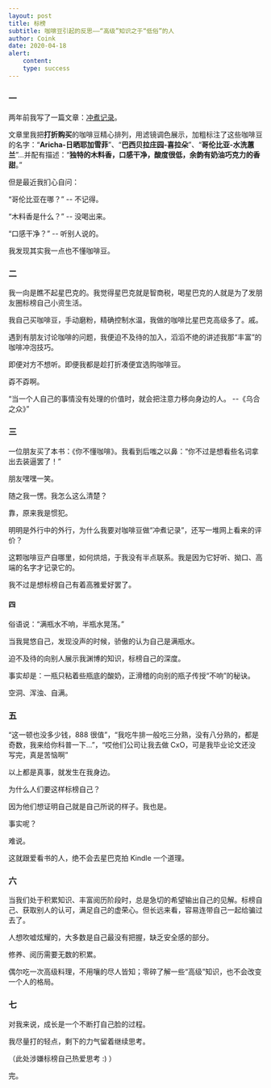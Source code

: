 ```yaml
---
layout: post
title: 标榜
subtitle: 咖啡豆引起的反思——“高级”知识之于“低俗”的人
author: Coink
date: 2020-04-18
alert: 
    content: 
    type: success
---
```


### 一

两年前我写了一篇文章：[冲煮记录](https://coink.wang/brewing-records.html)。

文章里我把**打折购买**的咖啡豆精心排列，用滤镜调色展示，加粗标注了这些咖啡豆的名字：“**Aricha-日晒耶加雪菲**”、“**巴西贝拉庄园-喜拉朵**”、“**哥伦比亚-水洗蕙兰**”...并配有描述：“**独特的木料香，口感干净，酸度很低，余韵有奶油巧克力的香甜**。”



但是最近我扪心自问：



“哥伦比亚在哪？”   -- 不记得。

“木料香是什么？”  -- 没喝出来。

“口感干净？”  -- 听别人说的。



我发现其实我一点也不懂咖啡豆。



### 二

我一向是瞧不起星巴克的。我觉得星巴克就是智商税，喝星巴克的人就是为了发朋友圈标榜自己小资生活。

我自己买咖啡豆，手动磨粉，精确控制水温，我做的咖啡比星巴克高级多了。戚。

遇到有朋友讨论咖啡的问题，我便迫不及待的加入，滔滔不绝的讲述我那“丰富”的咖啡冲泡技巧。

即便对方不想听。即便我都是趁打折凑便宜选购咖啡豆。

孬不孬啊。

“当一个人自己的事情没有处理的价值时，就会把注意力移向身边的人。 --《乌合之众》”



### 三

一位朋友买了本书：《你不懂咖啡》。我看到后嗤之以鼻：“你不过是想看些名词拿出去装逼罢了！” 

朋友嘿嘿一笑。

随之我一愣。我怎么这么清楚？

靠，原来我是惯犯。

明明是外行中的外行，为什么我要对咖啡豆做“冲煮记录”，还写一堆网上看来的评价？

这颗咖啡豆产自哪里，如何烘焙，于我没有半点联系。我是因为它好听、拗口、高端的名字才记录它的。

我不过是想标榜自己有着高雅爱好罢了。



#### 四

俗语说：“满瓶水不响，半瓶水晃荡。”

当我晃悠自己，发现没声的时候，骄傲的认为自己是满瓶水。

迫不及待的向别人展示我渊博的知识，标榜自己的深度。

事实却是：一瓶只粘着些瓶底的酸奶，正滑稽的向别的瓶子传授“不响”的秘诀。

空洞、浑浊、自满。



### 五

“这一顿也没多少钱，888 很值”，“我吃牛排一般吃三分熟，没有八分熟的，都是奇数，我来给你科普一下...”，“哎他们公司让我去做 CxO，可是我毕业论文还没写完，真是苦恼啊”

以上都是真事，就发生在我身边。

为什么人们要这样标榜自己？

因为他们想证明自己就是自己所说的样子。我也是。

事实呢？

难说。

这就跟爱看书的人，绝不会去星巴克拍 Kindle 一个道理。



### 六

当我们处于积累知识、丰富阅历阶段时，总是急切的希望输出自己的见解。标榜自己、获取别人的认可，满足自己的虚荣心。但长远来看，容易连带自己一起给骗过去了。

人想吹嘘炫耀的，大多数是自己最没有把握，缺乏安全感的部分。

修养、阅历需要无数的积累。

偶尔吃一次高级料理，不用嚷的尽人皆知；零碎了解一些“高级”知识，也不会改变一个人的格局。



### 七

对我来说，成长是一个不断打自己脸的过程。

我尽量打的轻点，剩下的力气留着继续思考。

（此处涉嫌标榜自己热爱思考 :) ）



完。

